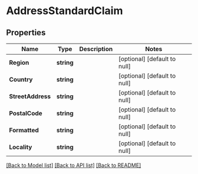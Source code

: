 # AddressStandardClaim

## Properties
Name | Type | Description | Notes
------------ | ------------- | ------------- | -------------
**Region** | **string** |  | [optional] [default to null]
**Country** | **string** |  | [optional] [default to null]
**StreetAddress** | **string** |  | [optional] [default to null]
**PostalCode** | **string** |  | [optional] [default to null]
**Formatted** | **string** |  | [optional] [default to null]
**Locality** | **string** |  | [optional] [default to null]

[[Back to Model list]](../README.md#documentation-for-models) [[Back to API list]](../README.md#documentation-for-api-endpoints) [[Back to README]](../README.md)

